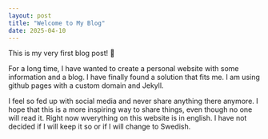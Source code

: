 ```yaml
---
layout: post
title: "Welcome to My Blog"
date: 2025-04-10
---
```


This is my very first blog post! 🎉

For a long time, I have wanted to create a personal website with some information and a blog. I have finally found a solution that fits me. I am using github pages with a custom domain and Jekyll. 

I feel so fed up with social media and never share anything there anymore. I hope that this is a more inspiring way to share things, even though no one will read it. Right now wverything on this website is in english. I have not decided if I will keep it so or if I will change to Swedish.


